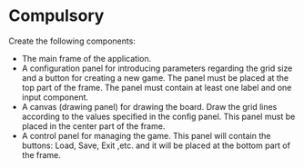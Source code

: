 # Compulsory

Create the following components:

- The main frame of the application.
- A configuration panel for introducing parameters regarding the grid size and a button for creating a new game. The panel must be placed at the top part of the frame. The panel must contain at least one label and one input component.
- A canvas (drawing panel) for drawing the board. Draw the grid lines according to the values specified in the config panel. This panel must be placed in the center part of the frame.
- A control panel for managing the game. This panel will contain the buttons: Load, Save, Exit ,etc. and it will be placed at the bottom part of the frame.
